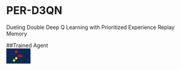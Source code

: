 # PER-D3QN
Dueling Double Deep Q Learning with Prioritized Experience Replay Memory

##Trained Agent  
![Snake GIF](https://raw.githubusercontent.com/0xC0DEF/PER-D3QN/master/snake.gif)
